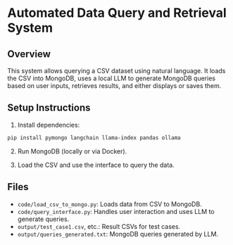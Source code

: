
# Automated Data Query and Retrieval System

## Overview
This system allows querying a CSV dataset using natural language. It loads the CSV into MongoDB, uses a local LLM to generate MongoDB queries based on user inputs, retrieves results, and either displays or saves them.

## Setup Instructions
1. Install dependencies:
```bash
pip install pymongo langchain llama-index pandas ollama
```

2. Run MongoDB (locally or via Docker).

3. Load the CSV and use the interface to query the data.

## Files
- `code/load_csv_to_mongo.py`: Loads data from CSV to MongoDB.
- `code/query_interface.py`: Handles user interaction and uses LLM to generate queries.
- `output/test_case1.csv`, etc.: Result CSVs for test cases.
- `output/queries_generated.txt`: MongoDB queries generated by LLM.
